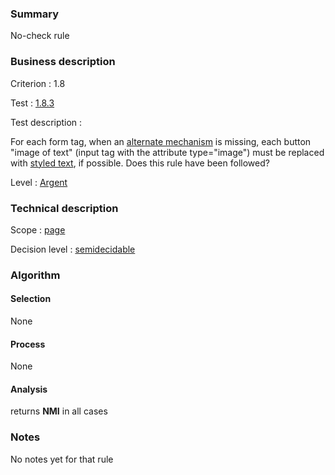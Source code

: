 ### Summary

No-check rule

### Business description

Criterion : 1.8

Test : [1.8.3](http://www.accessiweb.org/index.php/accessiweb-22-english-version.html#test-1-8-3)

Test description :

For each form tag, when an [alternate
mechanism](http://www.braillenet.org/accessibilite/referentiel-aw21-en/glossaire.php#mMecaRempl)
is missing, each button "image of text" (input tag with the attribute
type="image") must be replaced with [styled
text](http://www.braillenet.org/accessibilite/referentiel-aw21-en/glossaire.php#mTexteStyle),
if possible. Does this rule have been followed?

Level : [Argent](/en/category/rules-design/accessiweb-11/level/argent)

### Technical description

Scope : [page](/en/category/rules-design/accessiweb-11/scope/page)

Decision level :
[semidecidable](/en/category/rules-design/accessiweb-11/decision-level/semidecidable)

### Algorithm

#### Selection

None

#### Process

None

#### Analysis

returns **NMI** in all cases

### Notes

No notes yet for that rule

